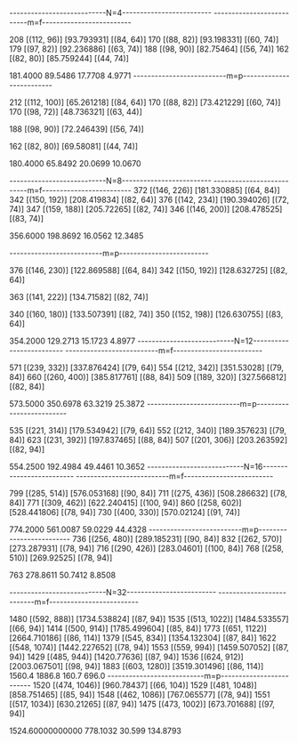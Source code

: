---------------------------N=4-------------------------
--------------------------m=f-------------------------

208 [(112, 96)] [93.793931] [(84, 64)]
170 [(88, 82)] [93.198331] [(60, 74)]
179 [(97, 82)] [92.236886] [(63, 74)]
188 [(98, 90)] [82.75464] [(56, 74)]
162 [(82, 80)] [85.759244] [(44, 74)]

181.4000   89.5486
17.7708    4.9771
--------------------------m=p-------------------------

212 [(112, 100)] [65.261218] [(84, 64)]
170 [(88, 82)]  [73.421229] [(60, 74)]
170 [(98, 72)]  [48.736321] [(63, 44)]

188 [(98, 90)]  [72.246439] [(56, 74)]

162 [(82, 80)]  [69.58081] [(44, 74)]

180.4000   65.8492
20.0699    10.0670

---------------------------N=8-------------------------
--------------------------m=f-------------------------
372 [(146, 226)] [181.330885] [(64, 84)]
342 [(150, 192)] [208.419834] [(82, 64)]
376 [(142, 234)] [190.394026] [(72, 74)]
347 [(159, 188)] [205.72265] [(82, 74)]
346 [(146, 200)] [208.478525] [(83, 74)]

356.6000     198.8692
16.0562      12.3485

--------------------------m=p-------------------------

376 [(146, 230)] [122.869588] [(64, 84)]
342 [(150, 192)] [128.632725] [(82, 64)]

363 [(141, 222)] [134.71582] [(82, 74)]

340 [(160, 180)] [133.507391] [(82, 74)]
350 [(152, 198)] [126.630755] [(83, 64)]

354.2000    129.2713
 15.1723    4.8977
---------------------------N=12-------------------------
--------------------------m=f-------------------------

571 [(239, 332)] [337.876424] [(79, 64)]
554 [(212, 342)] [351.53028] [(79, 84)]
660 [(260, 400)] [385.817761] [(88, 84)]
509 [(189, 320)] [327.566812] [(82, 84)]

573.5000  350.6978
63.3219   25.3872
--------------------------m=p-------------------------

535 [(221, 314)] [179.534942] [(79, 64)]
552 [(212, 340)] [189.357623] [(79, 84)]
623 [(231, 392)] [197.837465] [(88, 84)]
507 [(201, 306)] [203.263592] [(82, 94)]

554.2500    192.4984
49.4461     10.3652
---------------------------N=16-------------------------
--------------------------m=f-------------------------

799 [(285, 514)] [576.053168] [(90, 84)]
711 [(275, 436)] [508.286632] [(78, 84)]
771 [(309, 462)] [622.240415] [(100, 94)]
860 [(258, 602)] [528.441806] [(78, 94)]
730 [(400, 330)] [570.02124] [(91, 74)]

774.2000      561.0087
59.0229       44.4328
--------------------------m=p-------------------------
736 [(256, 480)] [289.185231] [(90, 84)]
832 [(262, 570)] [273.287931] [(78, 94)]
716 [(290, 426)] [283.04601] [(100, 84)]
768 [(258, 510)] [269.92525] [(78, 94)]

763         278.8611
50.7412     8.8508

---------------------------N=32-------------------------
--------------------------m=f-------------------------

1480 [(592, 888)] [1734.538824] [(87, 94)]
1535 [(513, 1022)] [1484.533557] [(66, 94)]
1414 [(500, 914)] [1785.499604] [(85, 84)]
1773 [(651, 1122)] [2664.710186] [(86, 114)]
1379 [(545, 834)] [1354.132304] [(87, 84)]
1622 [(548, 1074)] [1442.227652] [(78, 94)]
1553 [(559, 994)] [1459.507052] [(87, 94)]
1429 [(485, 944)] [1420.77636] [(87, 94)]
1536 [(624, 912)] [2003.067501] [(98, 94)]
1883 [(603, 1280)] [3519.301496] [(86, 114)]
1560.4    1886.8
160.7     696.0
---------------------------m=p-------------------------
1520 [(474, 1046)] [960.78437] [(66, 104)]
1529 [(481, 1048)] [858.751465] [(85, 94)]
1548 [(462, 1086)] [767.065577] [(78, 94)]
1551 [(517, 1034)] [630.21265] [(87, 94)]
1475 [(473, 1002)] [673.701688] [(97, 94)]

1524.60000000000     778.1032
30.599             134.8793